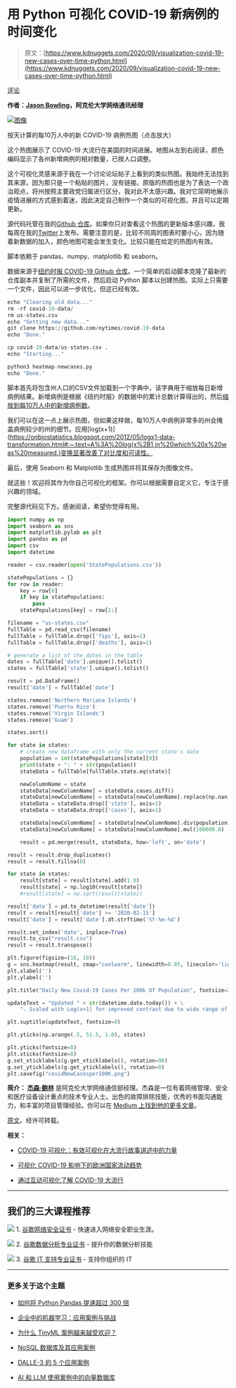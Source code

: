 # 用 Python 可视化 COVID-19 新病例的时间变化

> 原文：[https://www.kdnuggets.com/2020/09/visualization-covid-19-new-cases-over-time-python.html](https://www.kdnuggets.com/2020/09/visualization-covid-19-new-cases-over-time-python.html)

[评论](#comments)

**作者：[Jason Bowling](https://www.linkedin.com/in/jasonbowlingoh/)，阿克伦大学网络通讯经理**

[![图像](../Images/2c390ca9e2cba91400e2fee14aa70b9d.png)](https://i.ibb.co/p3B8VZR/bowling-covid-full.png)

按天计算的每10万人中的新 COVID-19 病例热图（点击放大）

这个热图展示了 COVID-19 大流行在美国的时间进展。地图从左到右阅读，颜色编码显示了各州新增病例的相对数量，已按人口调整。

这个可视化灵感来源于我在一个讨论论坛帖子上看到的类似热图。我始终无法找到其来源，因为那只是一个粘贴的图片，没有链接。原版的热图也是为了表达一个政治观点，将州按照主要政党归属进行区分，我对此不太感兴趣。我对它简明地展示疫情进展的方式感到着迷，因此决定自己制作一个类似的可视化图，并且可以定期更新。

源代码托管在我的[Github 仓库](https://github.com/JasonRBowling/covid19NewCasesPer100KHeatmap)。如果你只对查看这个热图的更新版本感兴趣，我每周在我的[Twitter](https://twitter.com/JRBowling)上发布。需要注意的是，比较不同周的图表时要小心，因为随着新数据的加入，颜色地图可能会发生变化。比较只能在给定的热图内有效。

脚本依赖于 pandas、numpy、matplotlib 和 seaborn。

数据来源于[纽约时报 COVID-19 Github 仓库](https://github.com/nytimes/covid-19-data)。一个简单的启动脚本克隆了最新的仓库副本并复制了所需的文件，然后启动 Python 脚本以创建热图。实际上只需要一个文件，因此可以进一步优化，但这已经有效。

```py
echo "Clearing old data..."
rm -rf covid-19-data/
rm us-states.csv
echo "Getting new data..."
git clone https://github.com/nytimes/covid-19-data
echo "Done."

cp covid-19-data/us-states.csv .
echo "Starting..."

python3 heatmap-newcases.py
echo "Done."
```

脚本首先将包含州人口的CSV文件加载到一个字典中，该字典用于缩放每日新增病例结果。新增病例是根据《纽约时报》的数据中的累计总数计算得出的，然后[缩放到每10万人中的新增病例数](https://www.robertniles.com/stats/percap.shtml)。

我们可以在这一点上展示热图，但如果这样做，每10万人中病例非常多的州会掩盖病例较少的州的细节。应用[log(x+1)](https://onbiostatistics.blogspot.com/2012/05/logx1-data-transformation.html#:~:text=A%3A%20log(x%2B1,in%20which%20x%20was%20measured.)变换显著改善了对比度和可读性。

最后，使用 Seaborn 和 Matplotlib 生成热图并将其保存为图像文件。

就这些！欢迎将其作为你自己可视化的框架。你可以根据需要自定义它，专注于感兴趣的领域。

完整源代码见下方。感谢阅读，希望你觉得有用。

```py
import numpy as np
import seaborn as sns
import matplotlib.pylab as plt
import pandas as pd
import csv
import datetime

reader = csv.reader(open('StatePopulations.csv'))

statePopulations = {}
for row in reader:
    key = row[0]
    if key in statePopulations:
        pass
    statePopulations[key] = row[1:]

filename = "us-states.csv"
fullTable = pd.read_csv(filename)
fullTable = fullTable.drop(['fips'], axis=1)
fullTable = fullTable.drop(['deaths'], axis=1)

# generate a list of the dates in the table
dates = fullTable['date'].unique().tolist()
states = fullTable['state'].unique().tolist()

result = pd.DataFrame()
result['date'] = fullTable['date']

states.remove('Northern Mariana Islands')
states.remove('Puerto Rico')
states.remove('Virgin Islands')
states.remove('Guam')

states.sort()

for state in states:
    # create new dataframe with only the current state's date
    population = int(statePopulations[state][0])
    print(state + ": " + str(population))
    stateData = fullTable[fullTable.state.eq(state)]

    newColumnName = state
    stateData[newColumnName] = stateData.cases.diff()
    stateData[newColumnName] = stateData[newColumnName].replace(np.nan, 0)
    stateData = stateData.drop(['state'], axis=1)
    stateData = stateData.drop(['cases'], axis=1)

    stateData[newColumnName] = stateData[newColumnName].div(population)
    stateData[newColumnName] = stateData[newColumnName].mul(100000.0)

    result = pd.merge(result, stateData, how='left', on='date')

result = result.drop_duplicates()
result = result.fillna(0)

for state in states:
    result[state] = result[state].add(1.0)
    result[state] = np.log10(result[state])
    #result[state] = np.sqrt(result[state])

result['date'] = pd.to_datetime(result['date'])
result = result[result['date'] >= '2020-02-15']
result['date'] = result['date'].dt.strftime('%Y-%m-%d')

result.set_index('date', inplace=True)
result.to_csv("result.csv")
result = result.transpose()

plt.figure(figsize=(16, 10))
g = sns.heatmap(result, cmap="coolwarm", linewidth=0.05, linecolor='lightgrey')
plt.xlabel('')
plt.ylabel('')

plt.title("Daily New Covid-19 Cases Per 100k Of Population", fontsize=20)

updateText = "Updated " + str(datetime.date.today()) + \
    ". Scaled with Log(x+1) for improved contrast due to wide range of values. Data source: NY Times Github. Visualization by @JRBowling"

plt.suptitle(updateText, fontsize=8)

plt.yticks(np.arange(.5, 51.5, 1.0), states)

plt.yticks(fontsize=8)
plt.xticks(fontsize=8)
g.set_xticklabels(g.get_xticklabels(), rotation=90)
g.set_yticklabels(g.get_yticklabels(), rotation=0)
plt.savefig("covidNewCasesper100K.png")
```

**简介： [杰森·鲍林](https://www.linkedin.com/in/jasonbowlingoh/)** 是阿克伦大学网络通信部经理。杰森是一位有着网络管理、安全和医疗设备设计重点的技术专业人士。出色的故障排除技能，优秀的书面沟通能力，和丰富的项目管理经验。你可以在 [Medium 上找到他的更多文章](https://medium.com/@kb8rnu)。

[原文](https://towardsdatascience.com/visualization-of-covid-19-new-cases-over-time-in-python-8c6ac4620c88)。经许可转载。

**相关：**

+   [COVID-19 可视化：有效可视化在大流行故事讲述中的力量](/2020/03/covid-19-visualized.html)

+   [可视化 COVID-19 影响下的欧洲国家流动趋势](/2020/08/visualizing-mobility-trends-european-countries-affected-covid-19.html)

+   [通过互动可视化了解 COVID-19 大流行](/2020/04/interactive-covid-19-visualizations.html)

* * *

## 我们的三大课程推荐

![](../Images/0244c01ba9267c002ef39d4907e0b8fb.png) 1\. [谷歌网络安全证书](https://www.kdnuggets.com/google-cybersecurity) - 快速进入网络安全职业生涯。

![](../Images/e225c49c3c91745821c8c0368bf04711.png) 2\. [谷歌数据分析专业证书](https://www.kdnuggets.com/google-data-analytics) - 提升你的数据分析技能

![](../Images/0244c01ba9267c002ef39d4907e0b8fb.png) 3\. [谷歌 IT 支持专业证书](https://www.kdnuggets.com/google-itsupport) - 支持你组织的 IT

* * *

### 更多关于这个主题

+   [如何将 Python Pandas 提速超过 300 倍](https://www.kdnuggets.com/how-to-speed-up-python-pandas-by-over-300x)

+   [企业中的机器学习：应用案例与挑战](https://www.kdnuggets.com/2022/08/dss-machine-learning-enterprise-cases-challenges.html)

+   [为什么 TinyML 案例越来越受欢迎？](https://www.kdnuggets.com/2022/10/tinyml-cases-becoming-popular.html)

+   [NoSQL 数据库及其应用案例](https://www.kdnuggets.com/2023/03/nosql-databases-cases.html)

+   [DALLE-3 的 5 个应用案例](https://www.kdnuggets.com/5-use-cases-of-dalle-3)

+   [AI 和 LLM 使用案例中的向量数据库](https://www.kdnuggets.com/vector-databases-in-ai-and-llm-use-cases)
